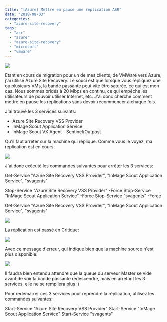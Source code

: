 ```yaml
---
title: "[Azure] Mettre en pause une réplication ASR"
date: "2018-08-03"
categories: 
  - "azure-site-recovery"
tags: 
  - "asr"
  - "azure"
  - "azure-site-recovery"
  - "microsoft"
  - "vmware"
---
```


[![](https://cloudyjourney.fr/wp-content/uploads/2018/01/ASRLogo.png)](https://cloudyjourney.fr/wp-content/uploads/2018/01/ASRLogo.png)

Etant en cours de migration pour un de mes clients, de VMWare vers Azure, j'ai utilisé Azure Site Recovery. Le souci est que lorsque vous répliquez une ou plusieurs VMs, la bande passante peut vite être saturée, ce qui est mon cas. Nous sommes bridés à 20 Mbps en continu, ce qui empêche les utilisateurs de pouvoir utiliser Internet, etc. J'ai donc cherché comment mettre en pause les réplications sans devoir recommencer à chaque fois.

J'ai trouvé les 3 services suivants:

- Azure Site Recovery VSS Provider
- InMage Scout Application Service
- InMage Scout VX Agent - Sentinel/Outpost

Qu'il faut arrêter sur la machine qui réplique. Comme vous le voyez, ma réplication est en cours:

[![](https://cloudyjourney.fr/wp-content/uploads/2018/08/ASRPauseRep01.png)](https://cloudyjourney.fr/wp-content/uploads/2018/08/ASRPauseRep01.png)

J'ai donc exécuté les commandes suivantes pour arrêter les 3 services:

Get-Service "Azure Site Recovery VSS Provider", "InMage Scout Application Service", "svagents"

Stop-Service "Azure Site Recovery VSS Provider" -Force
Stop-Service "InMage Scout Application Service" -Force
Stop-Service "svagents" -Force

Get-Service "Azure Site Recovery VSS Provider", "InMage Scout Application Service", "svagents"

[![](https://cloudyjourney.fr/wp-content/uploads/2018/08/ASRPauseRep02.png)](https://cloudyjourney.fr/wp-content/uploads/2018/08/ASRPauseRep02.png)

La réplication est passé en Critique:

[![](https://cloudyjourney.fr/wp-content/uploads/2018/08/ASRPauseRep03.png)](https://cloudyjourney.fr/wp-content/uploads/2018/08/ASRPauseRep03.png)

Avec ce message d'erreur, qui indique bien que la machine source n'est plus disponible:

[![](https://cloudyjourney.fr/wp-content/uploads/2018/08/ASRPauseRep04.png)](https://cloudyjourney.fr/wp-content/uploads/2018/08/ASRPauseRep04.png)

Il faudra bien entendu attendre que la queue du serveur Master se vide avant de voir la bande passante redescendre, mais en arretant les 3 services, elle ne se rempliera plus :)

Pour redémarrer ces 3 services pour reprendre la réplication, utilisez les commandes suivantes:

Start-Service "Azure Site Recovery VSS Provider"
Start-Service "InMage Scout Application Service"
Start-Service "svagents"
